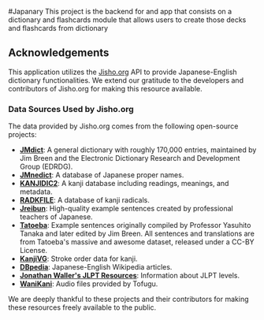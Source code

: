 #Japanary
This project is the backend for and app that consists on a dictionary and flashcards module that allows users to create those decks and flashcards from dictionary

## Acknowledgements

This application utilizes the [Jisho.org](https://jisho.org) API to provide Japanese-English dictionary functionalities. We extend our gratitude to the developers and contributors of Jisho.org for making this resource available.

### Data Sources Used by Jisho.org

The data provided by Jisho.org comes from the following open-source projects:

- **[JMdict](http://www.edrdg.org/wiki/index.php/JMdict-EDICT_Dictionary_Project)**: A general dictionary with roughly 170,000 entries, maintained by Jim Breen and the Electronic Dictionary Research and Development Group (EDRDG).
- **[JMnedict](http://www.edrdg.org/enamdict/enamdict_doc.html)**: A database of Japanese proper names.
- **[KANJIDIC2](http://www.edrdg.org/wiki/index.php/KANJIDIC_Project)**: A kanji database including readings, meanings, and metadata.
- **[RADKFILE](http://www.edrdg.org/krad/kradinf.html)**: A database of kanji radicals.
- **[Jreibun](http://www.tufs.ac.jp/ts/personal/SUZUKI_Tomomi/jreibun/index-jreibun.html)**: High-quality example sentences created by professional teachers of Japanese.
- **[Tatoeba](http://tatoeba.org/)**: Example sentences originally compiled by Professor Yasuhito Tanaka and later edited by Jim Breen. All sentences and translations are from Tatoeba's massive and awesome dataset, released under a CC-BY License.
- **[KanjiVG](http://kanjivg.tagaini.net/)**: Stroke order data for kanji.
- **[DBpedia](http://wiki.dbpedia.org/about)**: Japanese-English Wikipedia articles.
- **[Jonathan Waller's JLPT Resources](http://www.tanos.co.uk/jlpt/)**: Information about JLPT levels.
- **[WaniKani](http://www.wanikani.com/)**: Audio files provided by Tofugu.

We are deeply thankful to these projects and their contributors for making these resources freely available to the public.
